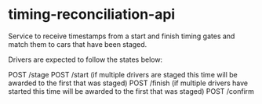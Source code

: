 # timing-reconciliation-api

Service to receive timestamps from a start and finish timing gates and match them to cars that have been staged.

Drivers are expected to follow the states below:

POST /stage
POST /start (if multiple drivers are staged this time will be awarded to the first that was staged)
POST /finish (if multiple drivers have started this time will be awarded to the first that was staged)
POST /confirm 
